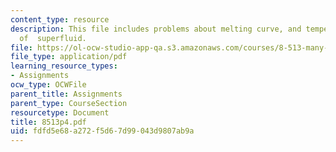 ```yaml
---
content_type: resource
description: This file includes problems about melting curve, and temperature?dependency
  of  superfluid.
file: https://ol-ocw-studio-app-qa.s3.amazonaws.com/courses/8-513-many-body-theory-for-condensed-matter-systems-fall-2004/fdfd5e68a272f5d67d99043d9807ab9a_8513p4.pdf
file_type: application/pdf
learning_resource_types:
- Assignments
ocw_type: OCWFile
parent_title: Assignments
parent_type: CourseSection
resourcetype: Document
title: 8513p4.pdf
uid: fdfd5e68-a272-f5d6-7d99-043d9807ab9a
---
```

